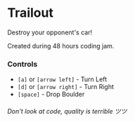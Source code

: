 # Trailout
Destroy your opponent's car!

Created during 48 hours coding jam.

### Controls
- `[a]` or `[arrow left]` - Turn Left
- `[d]` or `[arrow right]` - Turn Right
- `[space]` - Drop Boulder

###### Don't look at code, quality is terrible ツツ
